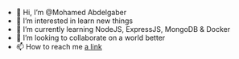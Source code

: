 - 👋 Hi, I’m @Mohamed Abdelgaber
- 👀 I’m interested in learn new things
- 🌱 I’m currently learning NodeJS, ExpressJS, MongoDB & Docker 
- 💞️ I’m looking to collaborate on a world better
- 📫 How to reach me [a link](abdelgaber.com)

<!---
Mohamed-Abdelgaber/Mohamed-Abdelgaber is a ✨ special ✨ repository because its `README.md` (this file) appears on your GitHub profile.
You can click the Preview link to take a look at your changes.
--->
